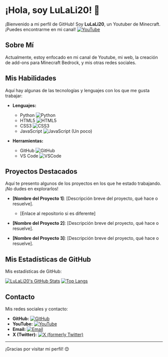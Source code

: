 # ¡Hola, soy LuLaLi20! 👋

¡Bienvenido a mi perfil de GitHub! 
Soy **LuLaLi20**, un Youtuber de Minecraft. 
¡Puedes encontrarme en mi canal! [![YouTube](https://img.shields.io/badge/YouTube-FF0000?style=for-the-badge&logo=youtube&logoColor=white)](https://youtube.com/@LuLaLi20)

## Sobre Mí

Actualmente, estoy enfocado en mi canal de Youtube, mi web, la creación de add-ons para Minecraft Bedrock, y mis otras redes sociales.

## Mis Habilidades

Aquí hay algunas de las tecnologías y lenguajes con los que me gusta trabajar:

*   **Lenguajes:**
    *   Python ![Python](https://img.shields.io/badge/Python-3776AB?style=for-the-badge&logo=python&logoColor=white)
    *   HTML5 ![HTML5](https://img.shields.io/badge/HTML5-E34F26?style=for-the-badge&logo=html5&logoColor=white)
    *   CSS3 ![CSS3](https://img.shields.io/badge/CSS3-1572B6?style=for-the-badge&logo=css3&logoColor=white)
    *   JavaScript ![JavaScript](https://img.shields.io/badge/JavaScript-F7DF1E?style=for-the-badge&logo=javascript&logoColor=black) (Un poco)

*   **Herramientas:**
    *   GitHub ![GitHub](https://img.shields.io/badge/GitHub-100000?style=for-the-badge&logo=github&logoColor=white)
    *   VS Code ![VSCode](https://img.shields.io/badge/VS%20Code-007ACC?style=for-the-badge&logo=visual-studio-code&logoColor=white)

## Proyectos Destacados

Aquí te presento algunos de los proyectos en los que he estado trabajando. ¡No dudes en explorarlos!

*   **[Nombre del Proyecto 1]**: [Descripción breve del proyecto, qué hace o resuelve].
    *   [Enlace al repositorio si es diferente]

*   **[Nombre del Proyecto 2]**: [Descripción breve del proyecto, qué hace o resuelve].

*   **[Nombre del Proyecto 3]**: [Descripción breve del proyecto, qué hace o resuelve].

## Mis Estadísticas de GitHub

Mis estadísticas de GitHub:

[![LuLaLi20's GitHub Stats](https://github-readme-stats.vercel.app/api?username=LuLaLi20&show_icons=true&theme=radical)](https://github.com/anuraghazra/github-readme-stats)
[![Top Langs](https://github-readme-stats.vercel.app/api/top-langs/?username=LuLaLi20&layout=compact&theme=radical)](https://github.com/anuraghazra/github-readme-stats)

## Contacto

Mis redes sociales y contacto:

*   **GitHub:** [![GitHub](https://img.shields.io/badge/GitHub-100000?style=for-the-badge&logo=github&logoColor=white)](https://github.com/LuLaLi20)
*   **YouTube:** [![YouTube](https://img.shields.io/badge/YouTube-FF0000?style=for-the-badge&logo=youtube&logoColor=white)](https://youtube.com/@LuLaLi20)
*   **Email:** [![Email](https://img.shields.io/badge/Gmail-D14836?style=for-the-badge&logo=gmail&logoColor=white)](mailto:LuLaLi20Minecraft@gmail.com)
*   **X (Twitter):** [![X (formerly Twitter)](https://img.shields.io/badge/X-000000?style=for-the-badge&logo=x&logoColor=white)](https://x.com/LuLaLi20Mc)

---

¡Gracias por visitar mi perfil! 😊
